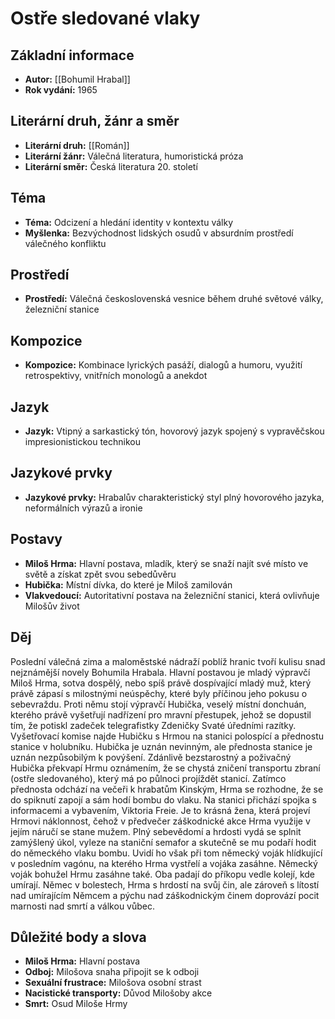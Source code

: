 # Ostře sledované vlaky
## Základní informace
- **Autor:** [[Bohumil Hrabal]]
- **Rok vydání:** 1965

## Literární druh, žánr a směr 
- **Literární druh:** [[Román]]
- **Literární žánr:** Válečná literatura, humoristická próza
- **Literární směr:** Česká literatura 20. století

## Téma 
- **Téma:** Odcizení a hledání identity v kontextu války
- **Myšlenka:** Bezvýchodnost lidských osudů v absurdním prostředí válečného konfliktu

## Prostředí 
- **Prostředí:** Válečná československá vesnice během druhé světové války, železniční stanice

## Kompozice 
- **Kompozice:** Kombinace lyrických pasáží, dialogů a humoru, využití retrospektivy, vnitřních monologů a anekdot

## Jazyk 
- **Jazyk:** Vtipný a sarkastický tón, hovorový jazyk spojený s vypravěčskou impresionistickou technikou

## Jazykové prvky 
- **Jazykové prvky:** Hrabalův charakteristický styl plný hovorového jazyka, neformálních výrazů a ironie

## Postavy 
- **Miloš Hrma:** Hlavní postava, mladík, který se snaží najít své místo ve světě a získat zpět svou sebedůvěru
- **Hubička:** Místní dívka, do které je Miloš zamilován
- **Vlakvedoucí:** Autoritativní postava na železniční stanici, která ovlivňuje Milošův život

## Děj
Poslední válečná zima a maloměstské nádraží poblíž hranic tvoří kulisu snad nejznámější novely Bohumila Hrabala. Hlavní postavou je mladý výpravčí Miloš Hrma, sotva dospělý, nebo spíš právě dospívající mladý muž, který právě zápasí s milostnými neúspěchy, které byly příčinou jeho pokusu o sebevraždu. Proti němu stojí výpravčí Hubička, veselý místní donchuán, kterého právě vyšetřují nadřízení pro mravní přestupek, jehož se dopustil tím, že potiskl zadeček telegrafistky Zdeničky Svaté úředními razítky. Vyšetřovací komise najde Hubičku s Hrmou na stanici polospící a přednostu stanice v holubníku. Hubička je uznán nevinným, ale přednosta stanice je uznán nezpůsobilým k povýšení. Zdánlivě bezstarostný a poživačný Hubička překvapí Hrmu oznámením, že se chystá zničení transportu zbraní (ostře sledovaného), který má po půlnoci projíždět stanicí. Zatímco přednosta odchází na večeři k hrabatům Kinským, Hrma se rozhodne, že se do spiknutí zapojí a sám hodí bombu do vlaku. Na stanici přichází spojka s informacemi a vybavením, Viktoria Freie. Je to krásná žena, která projeví Hrmovi náklonnost, čehož v předvečer záškodnické akce Hrma využije v jejím náručí se stane mužem. Plný sebevědomí a hrdosti vydá se splnit zamýšlený úkol, vyleze na staniční semafor a skutečně se mu podaří hodit do německého vlaku bombu. Uvidí ho však při tom německý voják hlídkující v posledním vagónu, na kterého Hrma vystřelí a vojáka zasáhne. Německý voják bohužel Hrmu zasáhne také. Oba padají do příkopu vedle kolejí, kde umírají. Němec v bolestech, Hrma s hrdostí na svůj čin, ale zároveň s lítostí nad umírajícím Němcem a pýchu nad záškodnickým činem doprovází pocit marnosti nad smrtí a válkou vůbec.

## Důležité body a slova
- **Miloš Hrma:** Hlavní postava
- **Odboj:** Milošova snaha připojit se k odboji
- **Sexuální frustrace:** Milošova osobní strast
- **Nacistické transporty:** Důvod Milošoby akce
- **Smrt:** Osud Miloše Hrmy